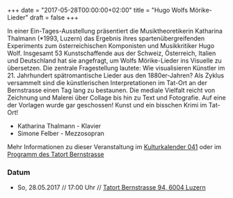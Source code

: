 +++
date = "2017-05-28T00:00:00+02:00"
title = "Hugo Wolfs Mörike-Lieder"
draft = false
+++

In einer Ein-Tages-Ausstellung präsentiert die Musiktheoretikerin Katharina Thalmann (\*1993‚ Luzern) das Ergebnis ihres spartenübergreifenden Experiments zum österreichischen Komponisten und Musikkritiker Hugo Wolf. Insgesamt 53 Kunstschaffende aus der Schweiz, Österreich, Italien und Deutschland hat sie angefragt, um Wolfs Mörike-Lieder ins Visuelle zu übersetzen. Die zentrale Fragestellung lautete: Wie visualisieren Künstler im 21. Jahrhundert spätromantische Lieder aus den 1880er-Jahren? Als Zyklus versammelt sind die künstlerischen Interpretationen im Tat-Ort an der Bernstrasse einen Tag lang zu bestaunen. Die mediale Vielfalt reicht von Zeichnung und Malerei über Collage bis hin zu Text und Fotografie. Auf eine der Vorlagen wurde gar geschossen! Kunst und ein bisschen Krimi im Tat-Ort!

* Katharina Thalmann - Klavier
* Simone Felber - Mezzosopran

Mehr Informationen zu dieser Veranstaltung im [Kulturkalender 041](http://kalender.null41.ch/content/hugo "HUGO") oder im [Programm des Tatort Bernstrasse](http://tatortbernstrasse.tumblr.com/ "Programm Tatort Bernstrasse")

### Datum

* So, 28.05.2017 // 17:00 Uhr // [Tatort Bernstrasse 94, 6004 Luzern](http://tatortbernstrasse.tumblr.com/info)

